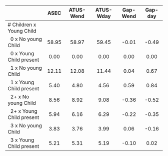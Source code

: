 
|                      |         ASEC |    ATUS-Wend |    ATUS-Wday |     Gap-Wend |      Gap-day |
| -------------------- | :----------: | :----------: | :----------: | :----------: | :----------: |
| # Children x Young Child |              |              |              |              |              |
| &nbsp;&nbsp;0 x No young Child |        58.95 |        58.97 |        59.45 |        -0.01 |        -0.49 |
| &nbsp;&nbsp;0 x Young Child present |         0.00 |         0.00 |         0.00 |         0.00 |         0.00 |
| &nbsp;&nbsp;1 x No young Child |        12.11 |        12.08 |        11.44 |         0.04 |         0.67 |
| &nbsp;&nbsp;1 x Young Child present |         5.40 |         4.80 |         4.56 |         0.59 |         0.84 |
| &nbsp;&nbsp;2+ x No young Child |         8.56 |         8.92 |         9.08 |        -0.36 |        -0.52 |
| &nbsp;&nbsp;2+ x Young Child present |         5.94 |         6.16 |         6.29 |        -0.22 |        -0.35 |
| &nbsp;&nbsp;3 x No young Child |         3.83 |         3.76 |         3.99 |         0.06 |        -0.16 |
| &nbsp;&nbsp;3 x Young Child present |         5.21 |         5.31 |         5.19 |        -0.10 |         0.02 |

